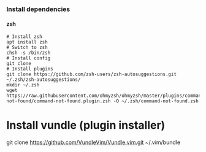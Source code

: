 ### Install dependencies
#### zsh 
```
# Install zsh
apt install zsh
# Switch to zsh
chsh -s /bin/zsh
# Install config
git clone 
# Install plugins
git clone https://github.com/zsh-users/zsh-autosuggestions.git ~/.zsh/zsh-autosuggestions/
mkdir ~/.zsh
wget https://raw.githubusercontent.com/ohmyzsh/ohmyzsh/master/plugins/command-not-found/command-not-found.plugin.zsh -O ~/.zsh/command-not-found.zsh
```
# Install vundle (plugin installer)
git clone https://github.com/VundleVim/Vundle.vim.git ~/.vim/bundle
